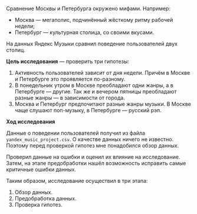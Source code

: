 Сравнение Москвы и Петербурга окружено мифами. Например:
 * Москва — мегаполис, подчинённый жёсткому ритму рабочей недели;
 * Петербург — культурная столица, со своими вкусами.

На данных Яндекс Музыки сравнил поведение пользователей двух столиц.

**Цель исследования** — проверить три гипотезы:

1. Активность пользователей зависит от дня недели. Причём в Москве и Петербурге это проявляется по-разному.
2. В понедельник утром в Москве преобладают одни жанры, а в Петербурге — другие. Так же и вечером пятницы преобладают разные жанры — в зависимости от города.
3. Москва и Петербург предпочитают разные жанры музыки. В Москве чаще слушают поп-музыку, в Петербурге — русский рэп.

**Ход исследования**

Данные о поведении пользователей получил из файла `yandex_music_project.csv`. О качестве данных ничего не известно. Поэтому перед проверкой гипотез мне понадобился обзор данных.

Проверил данные на ошибки и оценил их влияние на исследование. Затем, на этапе предобработки нашёл возможность исправить самые критичные ошибки данных.

Таким образом, исследование осуществил в три этапа:
 1. Обзор данных.
 2. Предобработка данных.
 3. Проверка гипотез.